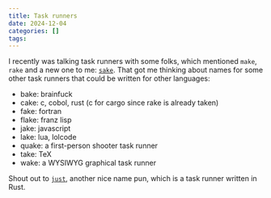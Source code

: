 ```yaml
---
title: Task runners
date: 2024-12-04
categories: []
tags:
---
```

I recently was talking task runners with some folks, which mentioned `make`, `rake` and a new one to me: [`sake`](https://github.com/kattouf/Sake). That got me thinking about names for some other task runners that could be written for other languages:
- bake: brainfuck
- cake: c, cobol, rust (c for cargo since rake is already taken)
- fake: fortran
- flake: franz lisp
- jake: javascript
- lake: lua, lolcode
- quake: a first-person shooter task runner
- take: TeX
- wake: a WYSIWYG graphical task runner

Shout out to [`just`](https://github.com/casey/just), another nice name pun, which is a task runner written in Rust.
